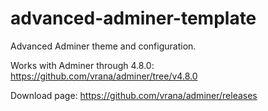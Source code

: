 # advanced-adminer-template
Advanced Adminer theme and configuration.

Works with Adminer through 4.8.0: https://github.com/vrana/adminer/tree/v4.8.0

Download page: https://github.com/vrana/adminer/releases
